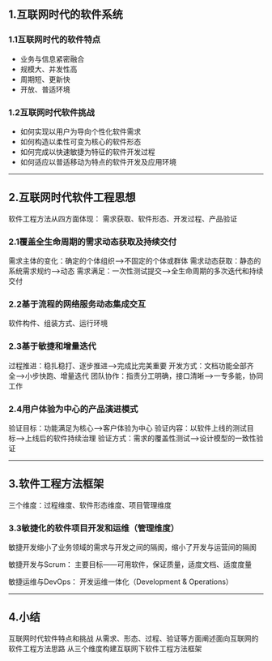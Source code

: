 ## 1.互联网时代的软件系统
### 1.1互联网时代的软件特点
+ 业务与信息紧密融合
+ 规模大、并发性高
+ 周期短、更新快
+ 开放、普适环境

### 1.2互联网时代软件挑战
+ 如何实现以用户为导向个性化软件需求
+ 如何构造以柔性可变为核心的软件形态
+ 如何完成以快速敏捷为特征的软件开发过程
+ 如何适应以普适移动为特点的软件开发及应用环境

***
## 2.互联网时代软件工程思想
软件工程方法从四方面体现：
需求获取、软件形态、开发过程、产品验证
### 2.1覆盖全生命周期的需求动态获取及持续交付
需求主体的变化：确定的个体组织-->不固定的个体或群体
需求动态获取：静态的系统需求规约-->动态
需求满足：一次性测试提交-->全生命周期的多次迭代和持续交付

### 2.2基于流程的网络服务动态集成交互
软件构件、组装方式、运行环境

### 2.3基于敏捷和增量迭代
过程推进：稳扎稳打、逐步推进-->完成比完美重要
开发方式：文档功能全部齐全-->小步快跑、增量迭代
团队协作：指责分工明确，接口清晰-->一专多能，协同工作

### 2.4用户体验为中心的产品演进模式
验证目标：功能满足为核心-->客户体验为中心
验证内容：以软件上线的测试目标-->上线后的软件持续治理
验证方式：需求的覆盖性测试-->设计模型的一致性验证

***
## 3.软件工程方法框架
三个维度：过程维度、软件形态维度、项目管理维度

### 3.3敏捷化的软件项目开发和运维（管理维度）
敏捷开发缩小了业务领域的需求与开发之间的隔阂，缩小了开发与运营间的隔阂

敏捷开发与Scrum：
主要目标——可用软件，保证质量，适度文档、适度度量

敏捷运维与DevOps：
开发运维一体化（Development & Operations）

***
## 4.小结
互联网时代软件特点和挑战
从需求、形态、过程、验证等方面阐述面向互联网的软件工程方法思路
从三个维度构建互联网下软件工程方法框架